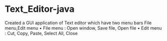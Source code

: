 # Text_Editor-java
Created a GUI application of Text editor which have two menu bars File menu,Edit menu
• File menu : Open window, Save file, Open file
• Edit menu : Cut, Copy, Paste, Select All, Close

